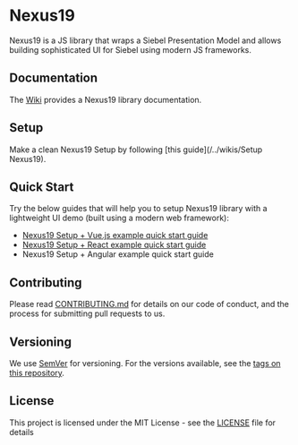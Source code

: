 # Nexus19
Nexus19 is a JS library that wraps a Siebel Presentation Model and allows building sophisticated UI for Siebel using modern JS frameworks.

## Documentation
The [Wiki](/../wikis/home) provides a Nexus19 library documentation.

## Setup
Make a clean Nexus19 Setup by following [this guide](/../wikis/Setup Nexus19).

## Quick Start
Try the below guides that will help you to setup Nexus19 library with a lightweight UI demo (built using a modern web framework):
- [Nexus19 Setup + Vue.js example quick start guide](/../blob/master/examples/VUE.JS%20Examples/Demo%20Example/readme.md)
- [Nexus19 Setup + React example quick start guide](/../blob/master/examples/REACT%20Examples/Demo%20Example/readme.md)
- Nexus19 Setup + Angular example quick start guide

## Contributing
Please read [CONTRIBUTING.md](CONTRIBUTING.md) for details on our code of conduct, and the process for submitting pull requests to us.

## Versioning
We use [SemVer](http://semver.org/) for versioning. For the versions available, see the [tags on this repository](/../tags). 

## License
This project is licensed under the MIT License - see the [LICENSE](LICENSE) file for details
